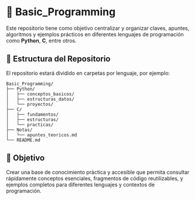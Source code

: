 # 📘 Basic_Programming

Este repositorio tiene como objetivo centralizar y organizar claves, apuntes, algoritmos y ejemplos prácticos en diferentes lenguajes de programación como **Python**, **C**, entre otros.



## 📁 Estructura del Repositorio

El repositorio estará dividido en carpetas por lenguaje, por ejemplo:

```
Basic_Programming/
├── Python/
│   ├── conceptos_basicos/
│   ├── estructuras_datos/
│   └── proyectos/
├── C/
│   ├── fundamentos/
│   ├── estructuras/
│   └── practicas/
├── Notas/
│   └── apuntes_teoricos.md
└── README.md
```

## 🚀 Objetivo

Crear una base de conocimiento práctica y accesible que permita consultar rápidamente conceptos esenciales, fragmentos de código reutilizables, y ejemplos completos para diferentes lenguajes y contextos de programación.
